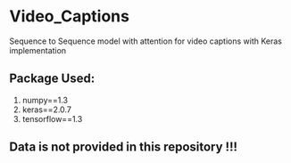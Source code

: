 # Video_Captions
Sequence to Sequence model with attention for video captions with Keras implementation

## Package Used:
1. numpy==1.3
2. keras==2.0.7
3. tensorflow==1.3

## Data is not provided in this repository !!!

